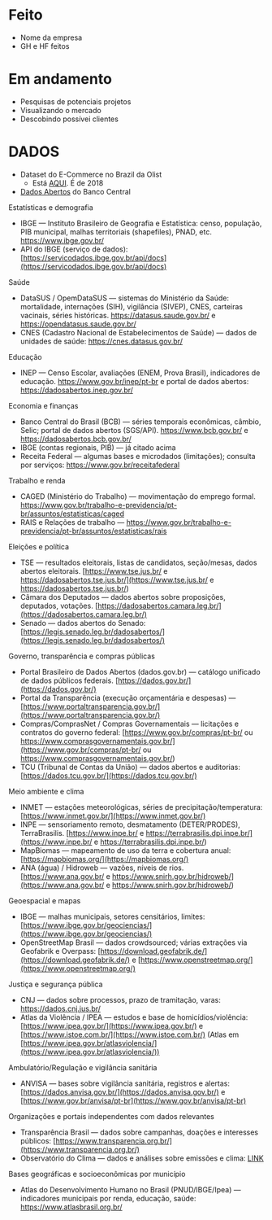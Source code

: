 # Feito
- Nome da empresa
- GH e HF feitos

# Em andamento
- Pesquisas de potenciais projetos
- Visualizando o mercado
- Descobindo possívei clientes

# DADOS
* Dataset do E-Commerce no Brazil da Olist
  * Está [AQUI](https://www.kaggle.com/datasets/olistbr/brazilian-ecommerce/). É de 2018
* [Dados Abertos](https://dadosabertos.bcb.gov.br/) do Banco Central

Estatísticas e demografia
- IBGE — Instituto Brasileiro de Geografia e Estatística: censo, população, PIB municipal, malhas territoriais (shapefiles), PNAD, etc. https://www.ibge.gov.br/  
- API do IBGE (serviço de dados): [https://servicodados.ibge.gov.br/api/docs](https://servicodados.ibge.gov.br/api/docs)

Saúde
- DataSUS / OpemDataSUS — sistemas do Ministério da Saúde: mortalidade, internações (SIH), vigilância (SIVEP), CNES, carteiras vacinais, séries históricas. https://datasus.saude.gov.br/ e https://opendatasus.saude.gov.br/  
- CNES (Cadastro Nacional de Estabelecimentos de Saúde) — dados de unidades de saúde: https://cnes.datasus.gov.br/

Educação
- INEP — Censo Escolar, avaliações (ENEM, Prova Brasil), indicadores de educação. https://www.gov.br/inep/pt-br e portal de dados abertos: https://dadosabertos.inep.gov.br/

Economia e finanças
- Banco Central do Brasil (BCB) — séries temporais econômicas, câmbio, Selic; portal de dados abertos (SGS/API). https://www.bcb.gov.br/ e https://dadosabertos.bcb.gov.br/  
- IBGE (contas regionais, PIB) — já citado acima
- Receita Federal — algumas bases e microdados (limitações); consulta por serviços: https://www.gov.br/receitafederal

Trabalho e renda
- CAGED (Ministério do Trabalho) — movimentação do emprego formal. https://www.gov.br/trabalho-e-previdencia/pt-br/assuntos/estatisticas/caged  
- RAIS e Relações de trabalho — https://www.gov.br/trabalho-e-previdencia/pt-br/assuntos/estatisticas/rais

Eleições e política
- TSE — resultados eleitorais, listas de candidatos, seção/mesas, dados abertos eleitorais. [https://www.tse.jus.br/ e https://dadosabertos.tse.jus.br/](https://www.tse.jus.br/ e https://dadosabertos.tse.jus.br/)  
- Câmara dos Deputados — dados abertos sobre proposições, deputados, votações. [https://dadosabertos.camara.leg.br/](https://dadosabertos.camara.leg.br/)  
- Senado — dados abertos do Senado: [https://legis.senado.leg.br/dadosabertos/](https://legis.senado.leg.br/dadosabertos/)

Governo, transparência e compras públicas
- Portal Brasileiro de Dados Abertos (dados.gov.br) — catálogo unificado de dados públicos federais. [https://dados.gov.br/](https://dados.gov.br/)  
- Portal da Transparência (execução orçamentária e despesas) — [https://www.portaltransparencia.gov.br/](https://www.portaltransparencia.gov.br/)  
- Compras/ComprasNet / Compras Governamentais — licitações e contratos do governo federal: [https://www.gov.br/compras/pt-br/ ou https://www.comprasgovernamentais.gov.br/](https://www.gov.br/compras/pt-br/ ou https://www.comprasgovernamentais.gov.br/)  
- TCU (Tribunal de Contas da União) — dados abertos e auditorias: [https://dados.tcu.gov.br/](https://dados.tcu.gov.br/)

Meio ambiente e clima
- INMET — estações meteorológicas, séries de precipitação/temperatura: [https://www.inmet.gov.br/](https://www.inmet.gov.br/)  
- INPE — sensoriamento remoto, desmatamento (DETER/PRODES), TerraBrasilis. [https://www.inpe.br/ e https://terrabrasilis.dpi.inpe.br/](https://www.inpe.br/ e https://terrabrasilis.dpi.inpe.br/)  
- MapBiomas — mapeamento de uso da terra e cobertura anual: [https://mapbiomas.org/](https://mapbiomas.org/)  
- ANA (água) / Hidroweb — vazões, níveis de rios. [https://www.ana.gov.br/ e https://www.snirh.gov.br/hidroweb/](https://www.ana.gov.br/ e https://www.snirh.gov.br/hidroweb/)

Geoespacial e mapas
- IBGE — malhas municipais, setores censitários, limites: [https://www.ibge.gov.br/geociencias/](https://www.ibge.gov.br/geociencias/)  
- OpenStreetMap Brasil — dados crowdsourced; várias extrações via Geofabrik e Overpass: [https://download.geofabrik.de/](https://download.geofabrik.de/) e [https://www.openstreetmap.org/](https://www.openstreetmap.org/)

Justiça e segurança pública
- CNJ — dados sobre processos, prazo de tramitação, varas: https://dados.cnj.jus.br/  
- Atlas da Violência / IPEA — estudos e base de homicídios/violência: [https://www.ipea.gov.br/](https://www.ipea.gov.br/) e [https://www.istoe.com.br/](https://www.istoe.com.br/) (Atlas em [https://www.ipea.gov.br/atlasviolencia/](https://www.ipea.gov.br/atlasviolencia/))

Ambulatório/Regulação e vigilância sanitária
- ANVISA — bases sobre vigilância sanitária, registros e alertas: [https://dados.anvisa.gov.br/](https://dados.anvisa.gov.br/) e [https://www.gov.br/anvisa/pt-br](https://www.gov.br/anvisa/pt-br)

Organizações e portais independentes com dados relevantes
- Transparência Brasil — dados sobre campanhas, doações e interesses públicos: [https://www.transparencia.org.br/](https://www.transparencia.org.br/)  
- Observatório do Clima — dados e análises sobre emissões e clima: [LINK](https://www.observatoriodoclima.eco.br/)

Bases geográficas e socioeconômicas por município
- Atlas do Desenvolvimento Humano no Brasil (PNUD/IBGE/Ipea) — indicadores municipais por renda, educação, saúde: https://www.atlasbrasil.org.br/
